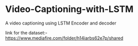 # Video-Captioning-with-LSTM
A video captioning using LSTM Encoder and decoder


link for the dataset:- https://www.mediafire.com/folder/h14iarbs62e7p/shared
